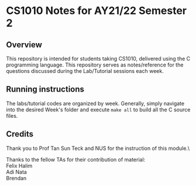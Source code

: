 # CS1010 Notes for AY21/22 Semester 2

## Overview
This repository is intended for students taking CS1010, delivered using the C programming language. This repository serves as notes/reference for the questions discussed
during the Lab/Tutorial sessions each week.

## Running instructions
The labs/tutorial codes are organized by week. Generally, simply navigate into the desired Week's folder and execute ```make all``` to build all the C source files.

## Credits
Thank you to Prof Tan Sun Teck and NUS for the instruction of this module.\

Thanks to the fellow TAs for their contribution of material:\
Felix Halim\
Adi Nata\
Brendan
